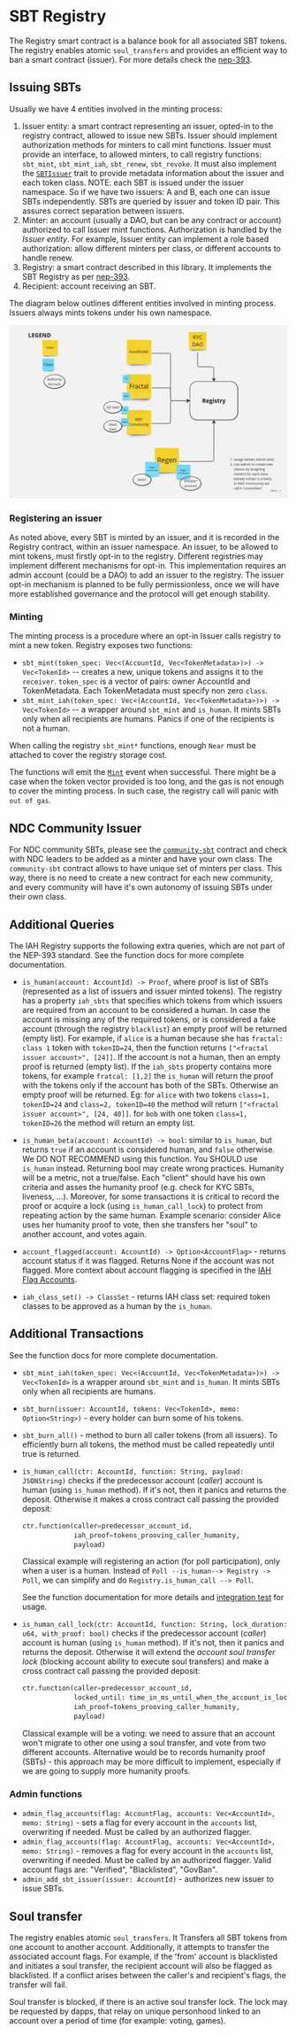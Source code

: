 # SBT Registry

The Registry smart contract is a balance book for all associated SBT tokens. The registry enables atomic `soul_transfers` and provides an efficient way to ban a smart contract (issuer). For more details check the [nep-393](https://github.com/near/NEPs/pull/393).

## Issuing SBTs

Usually we have 4 entities involved in the minting process:

1. Issuer entity: a smart contract representing an issuer, opted-in to the registry contract, allowed to issue new SBTs. Issuer should implement authorization methods for minters to call mint functions.
   Issuer must provide an interface, to allowed minters, to call registry functions: `sbt_mint`, `sbt_mint_iah`, `sbt_renew`, `sbt_revoke`. It must also implement the [`SBTIssuer`](../sbt/src/lib.rs) trait to provide metadata information about the issuer and each token class.
   NOTE: each SBT is issued under the issuer namespace. So if we have two issuers: A and B, each one can issue SBTs independently. SBTs are queried by issuer and token ID pair. This assures correct separation between issuers.
2. Minter: an account (usually a DAO, but can be any contract or account) authorized to call Issuer mint functions. Authorization is handled by the _Issuer entity_. For example, Issuer entity can implement a role based authorization: allow different minters per class, or different accounts to handle renew.
3. Registry: a smart contract described in this library. It implements the SBT Registry as per [nep-393](https://github.com/near/NEPs/pull/393).
4. Recipient: account receiving an SBT.

The diagram below outlines different entities involved in minting process. Issuers always mints tokens under his own namespace.

![Issuers and minting](./issuers.jpg)

### Registering an issuer

As noted above, every SBT is minted by an issuer, and it is recorded in the Registry contract, within an issuer namespace. An issuer, to be allowed to mint tokens, must firstly opt-in to the registry. Different registries may implement different mechanisms for opt-in. This implementation requires an admin account (could be a DAO) to add an issuer to the registry. The issuer opt-in mechanism is planned to be fully permissionless, once we will have more established governance and the protocol will get enough stability.

### Minting

The minting process is a procedure where an opt-in Issuer calls registry to mint a new token. Registry exposes two functions:

- `sbt_mint(token_spec: Vec<(AccountId, Vec<TokenMetadata>)>) -> Vec<TokenId>` -- creates a new, unique tokens and assigns it to the `receiver`. `token_spec` is a vector of pairs: owner AccountId and TokenMetadata. Each TokenMetadata must specify non zero `class`.
- `sbt_mint_iah(token_spec: Vec<(AccountId, Vec<TokenMetadata>)>) -> Vec<TokenId>` -- a wrapper around `sbt_mint` and `is_human`. It mints SBTs only when all recipients are humans. Panics if one of the recipients is not a human.

When calling the registry `sbt_mint*` functions, enough `Near` must be attached to cover the registry storage cost.

The functions will emit the [`Mint`](https://github.com/alpha-fi/i-am-human/blob/master/contracts/sbt/src/events.rs#L69) event when successful. There might be a case when the token vector provided is too long, and the gas is not enough to cover the minting process. In such case, the registry call will panic with `out of gas`.

## NDC Community Issuer

For NDC community SBTs, please see the [`community-sbt`](../community-sbt/README.md) contract and check with NDC leaders to be added as a minter and have your own class. The `community-sbt` contract allows to have unique set of minters per class. This way, there is no need to create a new contract for each new community, and every community will have it's own autonomy of issuing SBTs under their own class.

## Additional Queries

The IAH Registry supports the following extra queries, which are not part of the NEP-393 standard. See the function docs for more complete documentation.

- `is_human(account: AccountId) -> Proof`, where proof is list of SBTs (represented as a list of issuers and issuer minted tokens). The registry has a property `iah_sbts` that specifies which tokens from which issuers are required from an account to be considered a human. In case the account is missing any of the required tokens, or is considered a fake account (through the registry `blacklist`) an empty proof will be returned (empty list).
  For example, if `alice` is a human because she has `fractal: class 1` token with `tokenID=24`, then the function returns `["<fractal issuer account>", [24]]`. If the account is not a human, then an empty proof is returned (empty list). If the `iah_sbts` property contains more tokens, for example `fratcal: [1,2]` the `is_human` will return the proof with the tokens only if the account has both of the SBTs. Otherwise an empty proof will be returned. Eg: for `alice` with two tokens `class=1, tokenID=24` and `class=2, tokenID=40` the method will return `["<fractal issuer account>", [24, 40]]`. for `bob` with one token `class=1, tokenID=26` the method will return an empty list.

- `is_human_beta(account: AccountId) -> bool`: similar to `is_human`, but returns `true` if an account is considered human, and `false` otherwise. We DO NOT RECOMMEND using this function. You SHOULD use `is_human` instead. Returning bool may create wrong practices. Humanity will be a metric, not a true/false. Each "client" should have his own criteria and asses the humanity proof (e.g. check for KYC SBTs, liveness, ...). 
  Moreover, for some transactions it is critical to record the proof or acquire a lock (using `is_human_call_lock`) to protect from repeating action by the same human. Example scenario: consider Alice uses her humanity proof to vote, then she transfers her "soul" to another account, and votes again.

- `account_flagged(account: AccountId) -> Option<AccountFlag>` - returns account status if it was flagged. Returns None if the account was not flagged. More context about account flagging is specified in the [IAH Flag Accounts](https://near-ndc.notion.site/IAH-Flag-Accounts-b5b9c2ff72d14328834e2a0effa22938?pvs=4).

- `iah_class_set() -> ClassSet` - returns IAH class set: required token classes to be approved as a human by the `is_human`.

## Additional Transactions

See the function docs for more complete documentation.

- `sbt_mint_iah(token_spec: Vec<(AccountId, Vec<TokenMetadata>)>) -> Vec<TokenId>` is a wrapper around `sbt_mint` and `is_human`. It mints SBTs only when all recipients are humans.

- `sbt_burn(issuer: AccountId, tokens: Vec<TokenId>, memo: Option<String>)` - every holder can burn some of his tokens.

- `sbt_burn_all()` - method to burn all caller tokens (from all issuers). To efficiently burn all tokens, the method must be called repeatedly until true is returned.

- `is_human_call(ctr: AccountId, function: String, payload: JSONString)` checks if the predecessor account (_caller_) account is human (using `is_human` method). If it's not, then it panics and returns the deposit. Otherwise it makes a cross contract call passing the provided deposit:

  ```python
  ctr.function(caller=predecessor_account_id,
               iah_proof=tokens_prooving_caller_humanity,
               payload)
  ```

  Classical example will registering an action (for poll participation), only when a user is a human.
  Instead of `Poll --is_human--> Registry -> Poll`, we can simplify and do `Registry.is_human_call --> Poll`.

  See the function documentation for more details and [integration test](https://github.com/near-ndc/i-am-human/blob/780e8cf8326fd0a7976c48afbbafd4553cc7b639/contracts/human_checker/tests/workspaces.rs#L131) for usage.

- `is_human_call_lock(ctr: AccountId, function: String, lock_duration: u64, with_proof: bool)` checks if the predecessor account (_caller_) account is human (using `is_human` method). If it's not, then it panics and returns the deposit. Otherwise it will extend the _account soul transfer lock_ (blocking account ability to execute soul transfers) and make a cross contract call passing the provided deposit:

  ```python
  ctr.function(caller=predecessor_account_id,
               locked_until: time_in_ms_until_when_the_account_is_locked,
               iah_proof=tokens_prooving_caller_humanity,
               payload)
  ```

  Classical example will be a voting: we need to assure that an account won't migrate to other one using a soul transfer, and vote from two different accounts. Alternative would be to records humanity proof (SBTs) - this approach
  may be more difficult to implement, especially if we are going to supply more humanity proofs.

### Admin functions

- `admin_flag_accounts(flag: AccountFlag, accounts: Vec<AccountId>, memo: String)` - sets a flag for every account in the `accounts` list, overwriting if needed. Must be called by an authorized flagger.
- `admin_flag_accounts(flag: AccountFlag, accounts: Vec<AccountId>, memo: String)` - removes a flag for every account in the `accounts` list, overwriting if needed. Must be called by an authorized flagger.
  Valid account flags are: "Verified", "Blacklisted", "GovBan".
- `admin_add_sbt_issuer(issuer: AccountId)` - authorizes new issuer to issue SBTs.

## Soul transfer

The registry enables atomic `soul_transfers`. It Transfers all SBT tokens from one account to another account.
Additionally, it attempts to transfer the associated account flags. For example, if the 'from' account is blacklisted and initiates a soul transfer, the recipient account will also be flagged as blacklisted. If a conflict arises between the caller's and recipient's flags, the transfer will fail.

Soul transfer is blocked, if there is an active soul transfer lock. The lock may be requested by dapps, that relay on unique personhood linked to an account over a period of time (for example: voting, games).
